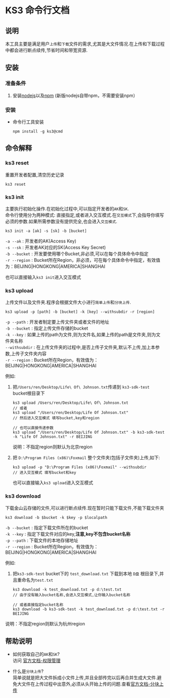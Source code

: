 # KS3 命令行文档


## 说明

本工具主要是满足用户`上传`和`下载`文件的需求,尤其是大文件情况.在上传和下载过程中都会进行断点续传,节省时间和带宽资源.

## 安装


### 准备条件
1. 安装[nodejs](http://nodejs.org/)以及[npm](https://www.npmjs.org) (新版nodejs自带npm，不需要安装npm）

### 安装

- 命令行工具安装

	```
	npm install -g ks3@cmd
	```

## 命令解释

### ks3 reset   
重置开发者配置,清空历史记录

```
ks3 reset
```


### ks3 init   
主要执行初始化操作.在初始化过程中,可以指定开发者的`AK`和`SK`.    
命令行使用分为两种模式: 直接指定,或者进入交互模式.在`交互模式`下,会指导你填写必须的参数.如果所需参数没有提供完全,也会进入`交互模式`.

```
ks3 init -a [ak] -s [sk] -b [bucket]
```

`-a --ak` : 开发者的AK(Access Key)   
`-s --sk` : 开发者AK对应的SK(Access Key Secret)   
`-b --bucket` : 开发要使用哪个Bucket,非必须,可以在每个具体命令中指定    
`-r --region` : Bucket所在Region，非必须，可在每个具体命令中指定，有效值为：BEIJING|HONGKONG|AMERICA|SHANGHAI

也可以直接输入`ks3 init`进入交互模式

### ks3 upload   
上传文件以及文件夹.程序会根据文件大小进行`简单上传`和`分块上传`.

```
ks3 upload -p [path] -b [bucket] -k [key] --withsubdir -r [region]
```
`-p --path` : 开发者制定要上传文件夹或者文件的地址   
`-b --bucket` : 指定上传文件存储的bucket   
`-k --key` : 如果上传的path为文件,则为文件名,如果上传的path是文件夹,则为文件夹名称   
`--withsubdir` : 在上传文件夹的过程中,是否上传子文件夹,默认不上传,加上本参数,上传子文件夹内容    
`-r --region` : Bucket所在Region，有效值为：BEIJING|HONGKONG|AMERICA|SHANGHAI

例如:   

1. 把`/Users/ren/Desktop/Life\ Of\ Johnson.txt`传递到 `ks3-sdk-test` bucket根目录下

	```
	ks3 upload /Users/ren/Desktop/Life\ Of\ Johnson.txt
	// 或者
	ks3 upload "/Users/ren/Desktop/Life Of Johnson.txt"
	// 然后进入交互模式 填写bucket,key和region
	
	// 也可以直接传递参数
	ks3 upload "/Users/ren/Desktop/Life Of Johnson.txt" -b ks3-sdk-test -k "Life Of Johnson.txt" -r BEIJING
	
	```
	说明：不指定region则默认为北京region
2.  把 `D:\Program Files (x86)\Foxmail` 整个文件夹(包括子文件夹)上传,如下:

	```
	ks3 upload -p "D:\Program Files (x86)\Foxmail" --withsubdir
	// 进入交互模式 填写bucket和key
	```

	也可以直接输入`ks3 upload`进入交互模式

### ks3 download

下载金山云存储的文件,可以进行断点续传.现在暂时只能下载文件,不能下载文件夹

```
ks3 download -b $bucket -k $key -p $localpath
```
	
`-b --bucket` : 指定下载文件所在的bucket   
`-k --key` : 指定下载文件对应的key,**注意,key不包含bucket名称**   
`-p --path` : 下载文件的本地存储地址    
`-r --region` : Bucket所在Region，有效值为：BEIJING|HONGKONG|AMERICA|SHANGHAI

例如:

1. 把`ks3-sdk-test` bucket下的 `test_download.txt` 下载到本地 `D盘` 根目录下,并且重命名为`test.txt`

	```
	ks3 download -k test_download.txt -p d:\test.txt
	// 由于没有输入bucket名称,会进入交互模式,让你输入bucket名称
	
	// 或者直接指定bucket名称
	ks3 download -b ks3-sdk-test -k test_download.txt -p d:\test.txt -r BEIJING
	```
说明：不指定region则默认为杭州region

## 帮助说明

- 如何获取自己的`AK`和`SK`?   
访问 [官方文档-权限管理](http://ks3.ksyun.com/doc/console/index.html#%E6%9D%83%E9%99%90%E7%AE%A1%E7%90%86)

- 什么是`分块上传`?   
  简单说就是把大文件拆成小文件上传,并且全部传完以后再合并生成大文件.避免大文件在上传过程中出意外,必须从头开始上传的问题.查看[官方文档-分块上传](http://ks3.ksyun.com/doc/api/multipart_upload.html)
